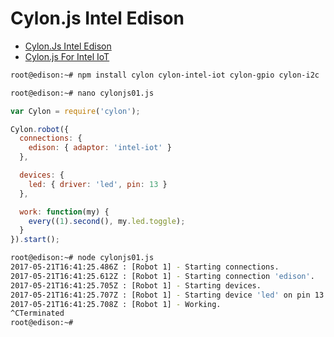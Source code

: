 # Cylon.js Intel Edison

- [Cylon.Js Intel Edison](https://cylonjs.com/documentation/platforms/edison/)
- [Cylon.js For Intel IoT](https://github.com/hybridgroup/cylon-intel-iot)

```sh
root@edison:~# npm install cylon cylon-intel-iot cylon-gpio cylon-i2c
```

```sh
root@edison:~# nano cylonjs01.js
```

```js
var Cylon = require('cylon');

Cylon.robot({
  connections: {
    edison: { adaptor: 'intel-iot' }
  },

  devices: {
    led: { driver: 'led', pin: 13 }
  },

  work: function(my) {
    every((1).second(), my.led.toggle);
  }
}).start();
```

```sh
root@edison:~# node cylonjs01.js                                                
2017-05-21T16:41:25.486Z : [Robot 1] - Starting connections.                    
2017-05-21T16:41:25.612Z : [Robot 1] - Starting connection 'edison'.            
2017-05-21T16:41:25.705Z : [Robot 1] - Starting devices.                        
2017-05-21T16:41:25.707Z : [Robot 1] - Starting device 'led' on pin 13.         
2017-05-21T16:41:25.708Z : [Robot 1] - Working.                                 
^CTerminated                                                                    
root@edison:~# 
```

